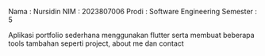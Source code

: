 Nama : Nursidin
NIM : 2023807006
Prodi : Software Engineering
Semester : 5

Aplikasi portfolio sederhana menggunakan flutter serta membuat beberapa tools tambahan seperti project, about me dan contact
